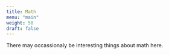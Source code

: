 ```yaml
---
title: Math
menu: "main"
weight: 50
draft: false
---
```

 
 There may occassionaly be interesting things about math here.
